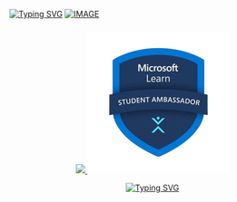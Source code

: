 [![Typing SVG](https://readme-typing-svg.herokuapp.com?font=Fira+Code&size=24&color=%2336BCF7&lines=🟢+🔴+🟡)](https://github.com/NGcodeX)
[![IMAGE](https://raw.githubusercontent.com/codeurzebs/codeurzebs/b953e366ac3ccd6ef125fc9cc95cffdf0edeedec/.github/workflows/Private/ZEBSjava.svg)](https://github.com/codeurzebs)
###
<div align="center">
  <a href="https://github.com/codeurzebs/GitHub-Achievements">
  <img src="https://raw.githubusercontent.com/NGUENAZEBS/NGUENAZEBS/c60e5035e3ee35b80f97ee70f87c45d379a81fb7/.github/workflows/Private/AchivmentZEB.svg"/>
  </a>
  <a href="https://mvp.microsoft.com/en-US/studentambassadors/profile/25189185-c672-485c-b5e0-68741b2899dc">
  <img src="https://github.com/codeurzebs/codeurzebs/blob/main/.github/workflows/Private/OIP__1_-removebg-preview.png?raw=true" width="250px"/>
  </a>
</div>
<div align="center">

[![Typing SVG](https://readme-typing-svg.herokuapp.com?font=Fira+Code&size=20&color=%2336BCF7&lines=👉+Join+my+Club)](https://github.com/NGcodeX)
</div>
